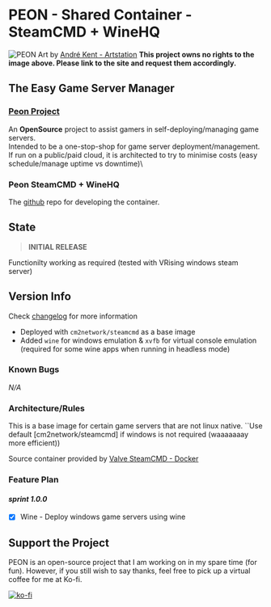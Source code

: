 # PEON - Shared Container - SteamCMD + WineHQ

![PEON](https://github.com/nox-noctua-consulting/peon/blob/main/media/andre-kent-peon-turntable.jpeg)
Art by [André Kent - Artstation](https://www.artstation.com/artwork/W2E0RQ)
**This project owns no rights to the image above. Please link to the site and request them accordingly.**

## The Easy Game Server Manager

### [Peon Project](https://github.com/nox-noctua-consulting/peon)

An **OpenSource** project to assist gamers in self-deploying/managing game servers.\
Intended to be a one-stop-shop for game server deployment/management.\
If run on a public/paid cloud, it is architected to try to minimise costs (easy schedule/manage uptime vs downtime)\

### Peon SteamCMD + WineHQ

The [github](https://github.com/nox-noctua-consulting/peon-plans/tree/master/containers/steamcmd-wine) repo for developing the container.

## State

> **INITIAL RELEASE**

Functionilty working as required (tested with VRising windows steam server)

## Version Info

Check [changelog](https://github.com/nox-noctua-consulting/peon-ui/blob/master/changelog.md) for more information

- Deployed with ``cm2network/steamcmd`` as a base image
- Added ``wine`` for windows emulation & ``xvfb`` for virtual console emulation (required for some wine apps when running in headless mode)

### Known Bugs

*N/A*

### Architecture/Rules

This is a base image for certain game servers that are not linux native. ``Use default [cm2network/steamcmd] if windows is not required (waaaaaaay more efficient))

Source container provided by [Valve SteamCMD - Docker](https://developer.valvesoftware.com/wiki/SteamCMD#Docker)

### Feature Plan

#### *sprint 1.0.0*

- [x] Wine - Deploy windows game servers using wine

## Support the Project

PEON is an open-source project that I am working on in my spare time (for fun).
However, if you still wish to say thanks, feel free to pick up a virtual coffee for me at Ko-fi.

[![ko-fi](https://ko-fi.com/img/githubbutton_sm.svg)](https://ko-fi.com/K3K567ILJ)
